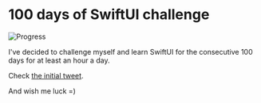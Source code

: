# 100 days of SwiftUI challenge

![Progress](https://progress-bar.dev/68/?title=78h%2003m%20)


I've decided to challenge myself and learn SwiftUI for the consecutive 100 days for at least an hour a day.

Check [the initial tweet](https://twitter.com/ck3g/status/1188362654324318208).

And wish me luck =)

